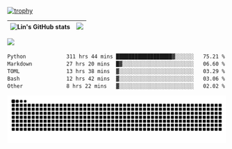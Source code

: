 [![trophy](https://github-profile-trophy.vercel.app/?username=ocss884&column=7)](https://github.com/ocss884)

| ![Lin's GitHub stats](https://github-readme-stats.vercel.app/api?username=ocss884&show_icons=true&hide_border=True&count_private=true) | ![](https://github-readme-streak-stats.herokuapp.com?user=ocss884&hide_border=true&date_format=M%20j%5B%2C%20Y%5D&ring=7EDDCF&fire=7EDDCF") |
| ------------------------------------------------------------ | ------------------------------------------------------------ |

![](https://komarev.com/ghpvc/?username=ocss884&color=brightgreen)

<!--START_SECTION:waka-->

```txt
Python             311 hrs 44 mins ██████████████████▓░░░░░░   75.21 %
Markdown           27 hrs 20 mins  █▓░░░░░░░░░░░░░░░░░░░░░░░   06.60 %
TOML               13 hrs 38 mins  ▓░░░░░░░░░░░░░░░░░░░░░░░░   03.29 %
Bash               12 hrs 42 mins  ▓░░░░░░░░░░░░░░░░░░░░░░░░   03.06 %
Other              8 hrs 22 mins   ▓░░░░░░░░░░░░░░░░░░░░░░░░   02.02 %
```

<!--END_SECTION:waka-->

<p align="center">
   <img src="https://github.com/ocss884/ocss884/blob/output/github-snake.svg" alt="snake">
</p>
